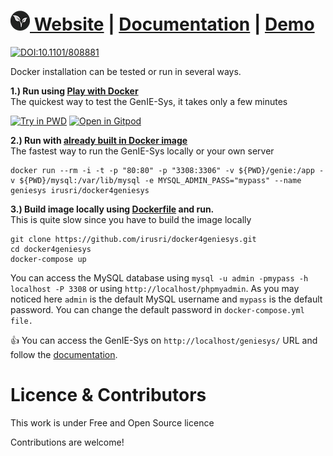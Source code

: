 [![geniesys](https://github.com/plantgenie/geniesys/blob/master/docs/images/logo_32.png?raw=true "Download") Website](http://geniesys.org) | [Documentation](https://geniesys.gitbook.io) | [Demo](https://eucgenie.org) 
=======

[![DOI:10.1101/808881](https://zenodo.org/badge/DOI/10.1101/808881.svg)](https://doi.org/10.1101/808881)


Docker installation can be tested or run in several ways.

**1.\) Run using [Play with Docker](https://labs.play-with-docker.com/)**  
The quickest way to test the GenIE-Sys, it takes only a few minutes

[![Try in PWD](https://raw.githubusercontent.com/play-with-docker/stacks/master/assets/images/button.png)](https://labs.play-with-docker.com/?stack=https://raw.githubusercontent.com/irusri/docker4geniesys/master/pwd-stack.yml#) [![Open in Gitpod](https://gitpod.io/button/open-in-gitpod.svg)](https://gitpod.io/#https://github.com/irusri/docker4geniesys)

**2.\) Run with [already built in Docker image](https://hub.docker.com/r/irusri/docker4geniesys)**                                                                          
The fastest way to run the GenIE-Sys locally or your own server
```text
docker run --rm -i -t -p "80:80" -p "3308:3306" -v ${PWD}/genie:/app -v ${PWD}/mysql:/var/lib/mysql -e MYSQL_ADMIN_PASS="mypass" --name geniesys irusri/docker4geniesys
```

**3.\) Build image locally using [Dockerfile](https://github.com/irusri/docker4geniesys) and run.**  
This is quite slow since you have to build the image locally

```text
git clone https://github.com/irusri/docker4geniesys.git  
cd docker4geniesys  
docker-compose up
```

You can access the MySQL database using `mysql -u admin -pmypass -h localhost -P 3308` or using `http://localhost/phpmyadmin`. As you may noticed here `admin` is the default MySQL username and `mypass` is the default  password. You can change the default password in `docker-compose.yml file.`

👍  You can access the GenIE-Sys on `http://localhost/geniesys/` URL and follow the  [documentation](https://app.gitbook.com/@geniesys/s/geniesys/for-administrators/installation).


Licence & Contributors
======================

This work is under Free and Open Source licence

Contributions are welcome!